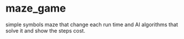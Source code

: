 # maze_game
simple symbols maze that change each run time and AI algorithms that solve it and show the steps cost.
